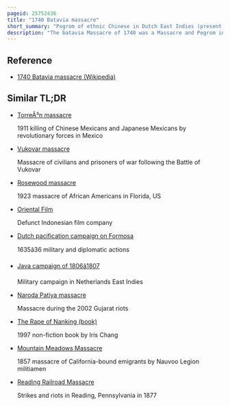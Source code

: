 ```yaml
---
pageid: 25752436
title: "1740 Batavia massacre"
short_summary: "Pogrom of ethnic Chinese in Dutch East Indies (present-day Jakarta)"
description: "The batavia Massacre of 1740 was a Massacre and Pogrom in which european Soldiers of the dutch East india Company killed ethnic chinese Residents of the dutch East Indies port City Batavia. The Violence in the City lasted from 9 october 1740 until 22 October with minor Clashes outside the Walls continuing into november the following Year. Historians have estimated that at least 10,000 ethnic Chinese were massacred ; just 600 to 3,000 are believed to have survived."
---
```


## Reference

- [1740 Batavia massacre (Wikipedia)](https://en.wikipedia.org/?curid=25752436)

## Similar TL;DR

- [TorreÃ³n massacre](/tldr/en/torreon-massacre)

  1911 killing of Chinese Mexicans and Japanese Mexicans by revolutionary forces in Mexico

- [Vukovar massacre](/tldr/en/vukovar-massacre)

  Massacre of civilians and prisoners of war following the Battle of Vukovar

- [Rosewood massacre](/tldr/en/rosewood-massacre)

  1923 massacre of African Americans in Florida, US

- [Oriental Film](/tldr/en/oriental-film)

  Defunct Indonesian film company

- [Dutch pacification campaign on Formosa](/tldr/en/dutch-pacification-campaign-on-formosa)

  1635â36 military and diplomatic actions

- [Java campaign of 1806â1807](/tldr/en/java-campaign-of-18061807)

  Military campaign in Netherlands East Indies

- [Naroda Patiya massacre](/tldr/en/naroda-patiya-massacre)

  Massacre during the 2002 Gujarat riots

- [The Rape of Nanking (book)](/tldr/en/the-rape-of-nanking-book)

  1997 non-fiction book by Iris Chang

- [Mountain Meadows Massacre](/tldr/en/mountain-meadows-massacre)

  1857 massacre of California-bound emigrants by Nauvoo Legion militiamen

- [Reading Railroad Massacre](/tldr/en/reading-railroad-massacre)

  Strikes and riots in Reading, Pennsylvania in 1877
